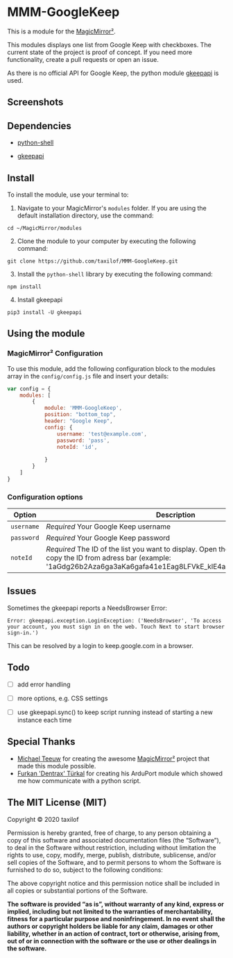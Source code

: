 # MMM-GoogleKeep

This is a module for the [MagicMirror²](https://github.com/MichMich/MagicMirror/).

This modules displays one list from Google Keep with checkboxes. 
The current state of the project is proof of concept. If you need more functionality, create a pull requests or open an issue.

As there is no official API for Google Keep, the python module [gkeepapi](https://github.com/kiwiz/gkeepapi) is used.


## Screenshots

## Dependencies

- [python-shell](https://www.npmjs.com/package/python-shell)


- [gkeepapi](https://github.com/kiwiz/gkeepapi)


## Install

To install the module, use your terminal to:

1. Navigate to your MagicMirror's `modules` folder. If you are using the default installation directory, use the command: 
```
cd ~/MagicMirror/modules
```

2. Clone the module to your computer by executing the following command:
```
git clone https://github.com/taxilof/MMM-GoogleKeep.git
```

3. Install the `python-shell` library by executing the following command:
```
npm install
```

4. Install gkeepapi 
```
pip3 install -U gkeepapi
```


## Using the module

### MagicMirror² Configuration

To use this module, add the following configuration block to the modules array in the `config/config.js` file and insert your details:
```js
var config = {
    modules: [
        {
            module: 'MMM-GoogleKeep',
            position: "bottom_top",
            header: "Google Keep",
            config: {
                username: 'test@example.com',
                password: 'pass',
                noteId: 'id',
              
            }
        }
    ]
}
```


### Configuration options

| Option           | Description
|----------------- |-----------
| `username`       | *Required* Your Google Keep username
| `password`       | *Required* Your Google Keep password
| `noteId`         | *Required* The ID of the list you want to display. Open the list in browser and copy the ID from adress bar (example: '1aGdg26b2Aza6ga3aKa6gafa41e1Eag8LFVkE_klE4ap0i13HGoBmNeLp3a4')

## Issues

Sometimes the gkeepapi reports a NeedsBrowser Error:
```
Error: gkeepapi.exception.LoginException: ('NeedsBrowser', 'To access your account, you must sign in on the web. Touch Next to start browser sign-in.')
```
This can be resolved by a login to keep.google.com in a browser.
    


## Todo

- [ ] add error handling
- [ ] more options, e.g. CSS settings
- [ ] use gkeepapi.sync() to keep script running instead of starting a new instance each time


## Special Thanks

- [Michael Teeuw](https://github.com/MichMich) for creating the awesome [MagicMirror²](https://github.com/MichMich/MagicMirror/tree/develop) project that made this module possible.
- [Furkan 'Dentrax' Türkal](https://github.com/Dentrax/MMM-ArduPort/) for creating his ArduPort module which showed me how communicate with a python script.


## The MIT License (MIT)

Copyright © 2020 taxilof

Permission is hereby granted, free of charge, to any person
obtaining a copy of this software and associated documentation
files (the “Software”), to deal in the Software without
restriction, including without limitation the rights to use,
copy, modify, merge, publish, distribute, sublicense, and/or sell
copies of the Software, and to permit persons to whom the
Software is furnished to do so, subject to the following
conditions:

The above copyright notice and this permission notice shall be
included in all copies or substantial portions of the Software.

**The software is provided “as is”, without warranty of any kind, express or implied, including but not limited to the warranties of merchantability, fitness for a particular purpose and noninfringement. In no event shall the authors or copyright holders be liable for any claim, damages or other liability, whether in an action of contract, tort or otherwise, arising from, out of or in connection with the software or the use or other dealings in the software.**
